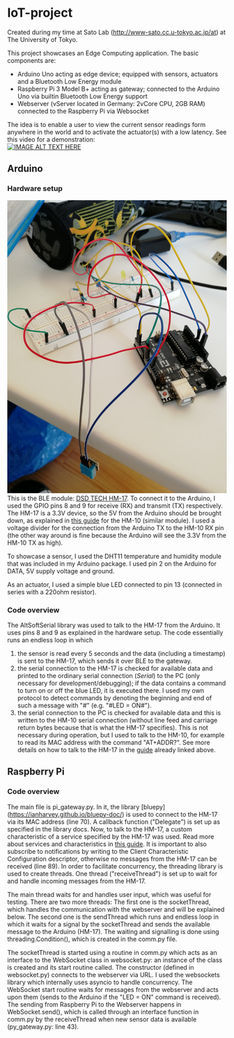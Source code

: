 # IoT-project
Created during my time at Sato Lab (http://www-sato.cc.u-tokyo.ac.jp/at) at The University of Tokyo.

This project showcases an Edge Computing application. The basic components are:
* Arduino Uno acting as edge device; equipped with sensors, actuators and a Bluetooth Low Energy module
* Raspberry Pi 3 Model B+ acting as gateway; connected to the Arduino Uno via builtin Bluetooth Low Energy support
* Webserver (vServer located in Germany: 2vCore CPU, 2GB RAM) connected to the Raspberry Pi via Websocket

The idea is to enable a user to view the current sensor readings form anywhere in the world and to activate the actuator(s) with a low latency.
See this video for a demonstration:  
[![IMAGE ALT TEXT HERE](https://img.youtube.com/vi/Lw-rmpPToWY/0.jpg)](https://www.youtube.com/watch?v=Lw-rmpPToWY)

## Arduino
### Hardware setup
![alt text](https://github.com/oli415/IoT-project/blob/master/Arduino_Hardware.jpg "Arduino Hardware")
This is the BLE module: [DSD TECH HM-17](https://www.amazon.co.jp/dp/B07GNZFDH2/).
To connect it to the Arduino, I used the GPIO pins 8 and 9 for receive (RX) and transmit (TX) respectively. The HM-17 is a 3.3V device, so the 5V from the Arduino should be brought down, as explained in [this guide](http://www.martyncurrey.com/hm-10-bluetooth-4ble-modules/) for the HM-10 (similar module). I used a voltage divider for the connection from the Arduino TX to the HM-10 RX pin (the other way around is fine because the Arduino will see the 3.3V from the HM-10 TX as high).

To showcase a sensor, I used the DHT11 temperature and humidity module that was included in my Arduino package. I used pin 2 on the Arduino for DATA, 5V supply voltage and ground.

As an actuator, I used a simple blue LED connected to pin 13 (connected in series with a 220ohm resistor).

### Code overview

The AltSoftSerial library was used to talk to the HM-17 from the Arduino. It uses pins 8 and 9 as explained in the hardware setup. The code essentially runs an endless loop in which
1. the sensor is read every 5 seconds and the data (including a timestamp) is sent to the HM-17, which sends it over BLE to the gateway.
2. the serial connection to the HM-17 is checked for available data and printed to the ordinary serial connection (*Serial*) to the PC (only necessary for development/debugging); if the data contains a command to turn on or off the blue LED, it is executed there. I used my own protocol to detect commands by denoting the beginning and end of such a message with "#" (e.g. "#LED = ON#").
3. the serial connection to the PC is checked for available data and this is written to the HM-10 serial connection (without line feed and carriage return bytes because that is what the HM-17 specifies). This is not necessary during operation, but I used to talk to the HM-10, for example to read its MAC address with the command "AT+ADDR?". See more details on how to talk to the HM-17 in the [guide](http://www.martyncurrey.com/hm-10-bluetooth-4ble-modules/) already linked above.


## Raspberry Pi
### Code overview

The main file is pi_gateway.py. In it, the library [bluepy] (https://ianharvey.github.io/bluepy-doc/) is used to connect to the HM-17 via its MAC address (line 70). A callback function ("Delegate") is set up as specified in the library docs. Now, to talk to the HM-17, a custom characteristic of a service specified by the HM-17 was used. Read more about services and characteristics in [this guide](http://www.martyncurrey.com/hm-10-bluetooth-4ble-modules/). It is important to also subscribe to notifications by writing to the Client Characteristic Configuration descriptor, otherwise no messages from the HM-17 can be received (line 89). In order to facilitate concurrency, the threading library is used to create threads. One thread ("receiveThread") is set up to wait for and handle incoming messages from the HM-17.

The main thread waits for and handles user input, which was useful for testing.
There are two more threads: The first one is the socketThread, which handles the communication with the webserver and will be explained below. The second one is the sendThread which runs and endless loop in which it waits for a signal by the socketThread and sends the available message to the Arduino (HM-17). The waiting and signalling is done using threading.Condition(), which is created in the comm.py file.

The socketThread is started using a routine in comm.py which acts as an interface to the WebSocket class in websocket.py: an instance of the class is created and its start routine called. The constructor (defined in websocket.py) connects to the webserver via URL. I used the websockets library which internally uses asyncio to handle concurrency. The WebSocket start routine waits for messages from the webserver and acts upon them (sends to the Arduino if the "LED = ON" command is received). The sending from Raspberry Pi to the Webserver happens in WebSocket.send(), which is called through an interface function in comm.py by the receiveThread when new sensor data is available (py_gateway.py: line 43).
